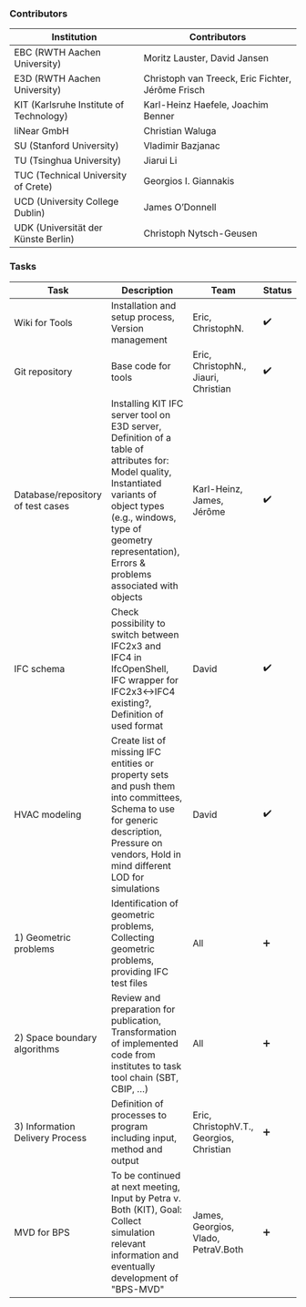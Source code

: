 ### Contributors
| Institution| Contributors	|
|-----	|------- |
| EBC (RWTH Aachen University) | Moritz Lauster, David Jansen |
| E3D (RWTH Aachen University) | Christoph van Treeck, Eric Fichter, Jérôme Frisch |
| KIT (Karlsruhe Institute of Technology) | Karl-Heinz Haefele, Joachim Benner |
| liNear GmbH	 | Christian Waluga |
| SU (Stanford University) | Vladimir Bazjanac |
| TU (Tsinghua University)	 | Jiarui Li |
| TUC (Technical University of Crete)	 | Georgios I. Giannakis |
| UCD (University College Dublin)		| James O’Donnell |
| UDK (Universität der Künste Berlin)	 | Christoph Nytsch-Geusen |

### Tasks
| Task | Description |Team|Status|
|-----	|------- |------- |------- |
| Wiki for Tools | Installation and setup process, Version management | Eric, ChristophN. | :heavy_check_mark: 
| Git repository | Base code for tools | Eric, ChristophN., Jiauri, Christian | :heavy_check_mark:
| Database/repository of test cases | Installing KIT IFC server tool on E3D server, Definition of a table of attributes for: Model quality, Instantiated variants of object types (e.g., windows, type of geometry representation), Errors & problems associated with objects  | Karl-Heinz, James, Jérôme | :heavy_check_mark: 
| IFC schema | Check possibility to switch between IFC2x3 and IFC4 in IfcOpenShell, IFC wrapper for IFC2x3<->IFC4 existing?, Definition of used format  | David  |  :heavy_check_mark:    
| HVAC modeling | Create list of missing IFC entities or property sets and push them into committees, Schema to use for generic description, Pressure on vendors, Hold in mind different LOD for simulations | David |  :heavy_check_mark:  
| 1) Geometric problems | Identification of geometric problems, Collecting geometric problems, providing IFC test files | All | :heavy_plus_sign:
| 2) Space boundary algorithms | Review and preparation for publication, Transformation of implemented code from institutes to task tool chain (SBT, CBIP, …) | All | :heavy_plus_sign: 
| 3) Information Delivery Process | Definition of processes to program including input, method and output | Eric, ChristophV.T., Georgios, Christian | :heavy_plus_sign: 
| MVD for BPS | To be continued at next meeting, Input by Petra v. Both (KIT), Goal: Collect simulation relevant information and eventually development of "BPS-MVD" | James, Georgios, Vlado, PetraV.Both | :heavy_plus_sign: 
